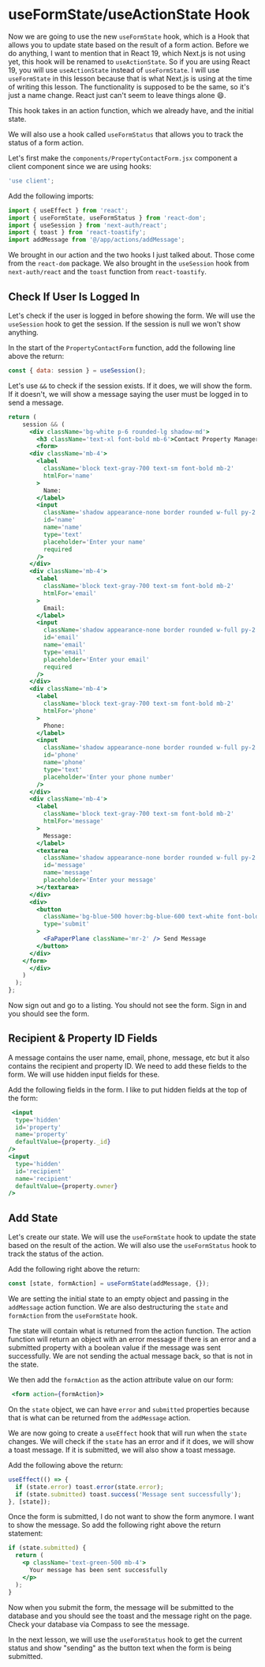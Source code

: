 # useFormState/useActionState Hook

Now we are going to use the new `useFormState` hook, which is a Hook that allows you to update state based on the result of a form action. Before we do anything, I want to mention that in React 19, which Next.js is not using yet, this hook will be renamed to `useActionState`. So if you are using React 19, you will use `useActionState` instead of `useFormState`. I will use `useFormState` in this lesson because that is what Next.js is using at the time of writing this lesson. The functionality is supposed to be the same, so it's just a name change. React just can't seem to leave things alone 😄.

This hook takes in an action function, which we already have, and the initial state.

We will also use a hook called `useFormStatus` that allows you to track the status of a form action.

Let's first make the `components/PropertyContactForm.jsx` component a client component since we are using hooks:

```jsx
'use client';
```

Add the following imports:

```jsx
import { useEffect } from 'react';
import { useFormState, useFormStatus } from 'react-dom';
import { useSession } from 'next-auth/react';
import { toast } from 'react-toastify';
import addMessage from '@/app/actions/addMessage';
```

We brought in our action and the two hooks I just talked about. Those come from the `react-dom` package. We also brought in the `useSession` hook from `next-auth/react` and the `toast` function from `react-toastify`.

## Check If User Is Logged In

Let's check if the user is logged in before showing the form. We will use the `useSession` hook to get the session. If the session is null we won't show anything.

In the start of the `PropertyContactForm` function, add the following line above the return:

```jsx
const { data: session } = useSession();
```

Let's use `&&` to check if the session exists. If it does, we will show the form. If it doesn't, we will show a message saying the user must be logged in to send a message.

```jsx
return (
    session && (
      <div className='bg-white p-6 rounded-lg shadow-md'>
        <h3 className='text-xl font-bold mb-6'>Contact Property Manager</h3>
        <form>
      <div className='mb-4'>
        <label
          className='block text-gray-700 text-sm font-bold mb-2'
          htmlFor='name'
        >
          Name:
        </label>
        <input
          className='shadow appearance-none border rounded w-full py-2 px-3 text-gray-700 leading-tight focus:outline-none focus:shadow-outline'
          id='name'
          name='name'
          type='text'
          placeholder='Enter your name'
          required
        />
      </div>
      <div className='mb-4'>
        <label
          className='block text-gray-700 text-sm font-bold mb-2'
          htmlFor='email'
        >
          Email:
        </label>
        <input
          className='shadow appearance-none border rounded w-full py-2 px-3 text-gray-700 leading-tight focus:outline-none focus:shadow-outline'
          id='email'
          name='email'
          type='email'
          placeholder='Enter your email'
          required
        />
      </div>
      <div className='mb-4'>
        <label
          className='block text-gray-700 text-sm font-bold mb-2'
          htmlFor='phone'
        >
          Phone:
        </label>
        <input
          className='shadow appearance-none border rounded w-full py-2 px-3 text-gray-700 leading-tight focus:outline-none focus:shadow-outline'
          id='phone'
          name='phone'
          type='text'
          placeholder='Enter your phone number'
        />
      </div>
      <div className='mb-4'>
        <label
          className='block text-gray-700 text-sm font-bold mb-2'
          htmlFor='message'
        >
          Message:
        </label>
        <textarea
          className='shadow appearance-none border rounded w-full py-2 px-3 text-gray-700 h-44 focus:outline-none focus:shadow-outline'
          id='message'
          name='message'
          placeholder='Enter your message'
        ></textarea>
      </div>
      <div>
        <button
          className='bg-blue-500 hover:bg-blue-600 text-white font-bold py-2 px-4 rounded-full w-full focus:outline-none focus:shadow-outline flex items-center justify-center'
          type='submit'
        >
          <FaPaperPlane className='mr-2' /> Send Message
        </button>
      </div>
    </form>
      </div>
    )
  );
};
```

Now sign out and go to a listing. You should not see the form. Sign in and you should see the form.

## Recipient & Property ID Fields

A message contains the user name, email, phone, message, etc but it also contains the recipient and property ID. We need to add these fields to the form. We will use hidden input fields for these.

Add the following fields in the form. I like to put hidden fields at the top of the form:

```jsx
 <input
  type='hidden'
  id='property'
  name='property'
  defaultValue={property._id}
/>
<input
  type='hidden'
  id='recipient'
  name='recipient'
  defaultValue={property.owner}
/>
```

## Add State

Let's create our state. We will use the `useFormState` hook to update the state based on the result of the action. We will also use the `useFormStatus` hook to track the status of the action.

Add the following right above the return:

```jsx
const [state, formAction] = useFormState(addMessage, {});
```

We are setting the initial state to an empty object and passing in the `addMessage` action function. We are also destructuring the `state` and `formAction` from the `useFormState` hook.

The state will contain what is returned from the action function. The action function will return an object with an error message if there is an error and a submitted property with a boolean value if the message was sent successfully. We are not sending the actual message back, so that is not in the state.

We then add the `formAction` as the action attribute value on our form:

```jsx
 <form action={formAction}>
```

On the `state` object, we can have `error` and `submitted` properties because that is what can be returned from the `addMessage` action.

We are now going to create a `useEffect` hook that will run when the `state` changes. We will check if the `state` has an error and if it does, we will show a toast message. If it is submitted, we will also show a toast message.

Add the following above the return:

```jsx
useEffect(() => {
  if (state.error) toast.error(state.error);
  if (state.submitted) toast.success('Message sent successfully');
}, [state]);
```

Once the form is submitted, I do not want to show the form anymore. I want to show the message. So add the following right above the return statement:

```jsx
if (state.submitted) {
  return (
    <p className='text-green-500 mb-4'>
      Your message has been sent successfully
    </p>
  );
}
```

Now when you submit the form, the message will be submitted to the database and you should see the toast and the message right on the page. Check your database via Compass to see the message.

In the next lesson, we will use the `useFormStatus` hook to get the current status and show "sending" as the button text when the form is being submitted.
